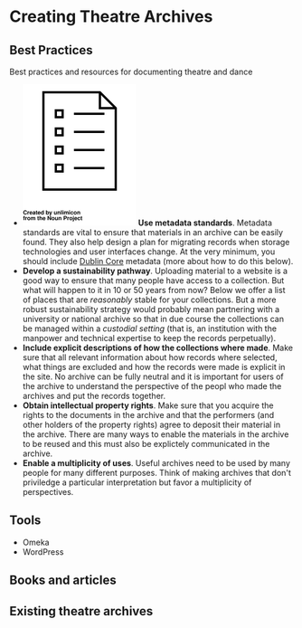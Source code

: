 # Creating Theatre Archives

## Best Practices

Best practices and resources for documenting theatre and dance

- <img src="images/explicit.svg"/> **Use metadata standards**. Metadata standards are vital to ensure that materials in an archive can be easily found. They also help design a plan for migrating records when storage technologies and user interfaces change. At the very minimum, you should include [Dublin Core](http://www.dcc.ac.uk/resources/metadata-standards/dublin-core) metadata (more about how to do this below).
- **Develop a sustainability pathway**. Uploading material to a website is a good way to ensure that many people have access to a collection. But what will happen to it in 10 or 50 years from now? Below we offer a list of places that are *reasonably* stable for your collections. But a more robust sustainability strategy would probably mean partnering with a university or national archive so that in due course the collections can be managed within a *custodial setting* (that is, an institution with the manpower and technical expertise to keep the records perpetually).
- **Include explicit descriptions of how the collections where made**. Make sure that all relevant information about how records where selected, what things are excluded and how the records were made is explicit in the site. No archive can be fully neutral and it is important for users of the archive to understand the perspective of the peopl who made the archives and put the records together.
- **Obtain intellectual property rights**. Make sure that you acquire the rights to the documents in the archive and that the performers (and other holders of the property rights) agree to deposit their material in the archive. There are many ways to enable the materials in the archive to be reused and this must also be explictely communicated in the archive.
- **Enable a multiplicity of uses**. Useful archives need to be used by many people for many different purposes. Think of making archives that don't priviledge a particular interpretation but favor a multiplicity of perspectives.

## Tools

- Omeka
- WordPress

## Books and articles

## Existing theatre archives
